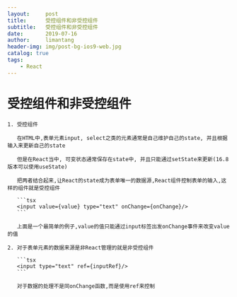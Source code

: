 ```yaml
---
layout:     post
title:      受控组件和非受控组件
subtitle:   受控组件和非受控组件
date:       2019-07-16
author:     limantang
header-img: img/post-bg-ios9-web.jpg
catalog: true
tags:
    - React
---
```

# 受控组件和非受控组件

    1. 受控组件

       在HTML中,表单元素input, select之类的元素通常是自己维护自己的state, 并且根据输入来更新自己的state
    
       但是在React当中, 可变状态通常保存在state中, 并且只能通过setState来更新(16.8版本可以使用useState)
    
       把两者结合起来,让React的state成为表单唯一的数据源,React组件控制表单的输入,这样的组件就是受控组件
    
       ```tsx
       <input value={value} type="text" onChange={onChange}/>
       ```
    
       上面是一个最简单的例子,value的值只能通过input标签出发onChange事件来改变value的值

    2. 对于表单元素的数据来源是非React管理的就是非受控组件
    
       ```tsx
       <input type="text" ref={inputRef}/>
       ```
    
       对于数据的处理不是同onChange函数,而是使用ref来控制


